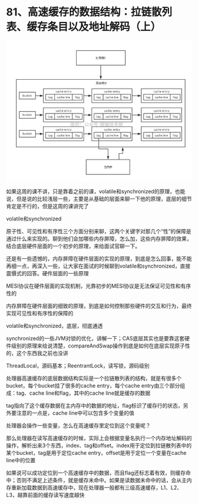# 81、高速缓存的数据结构：拉链散列表、缓存条目以及地址解码（上）

![硬件级别的原理](images/81/01.png)

如果这周的课不讲，只是靠着之前的课，volatile和synchronized的原理，也能说，但是说的比较浅层一些，主要是从基础的层面来聊一下他的原理，底层的细节肯定是不行的，但是这周的课讲完了

 

volatile和synchronized

 

原子性、可见性和有序性三个方面分别来聊，这两个关键字对那几个“性”的保障是通过什么来实现的。聊到他们会加哪些内存屏障，怎么加，这些内存屏障的效果，结合底层硬件层面的一个初步的原理，来给面试官聊一下。

 

还是有一些遗憾的，内存屏障在硬件层面的实现的原理，到底是怎么回事，能不能再细一点，再深入一些，让大家在面试的时候聊到volatile和synchronized，直接震慑式的回答。硬件层面的一些原理

 

MESI协议在硬件层面的实现机制，光靠初步的MESI协议是无法保证可见性和有序性的

 

内存屏障在硬件层面的细致的原理，到底是如何控制那些硬件的交互和行为，最终实现可见性和有序性的保障的

 

volatile和synchronized，底层，彻底通透

 

synchronized的一些JVM对锁的优化，讲解一下；CAS底层其实也是要靠这套硬件级别的原理来给说清楚，compareAndSwap操作到底是如何在底层实现原子性的，这个东西我之前也没讲

 

ThreadLocal，源码基本；ReentrantLock，读写锁，源码级别

 

处理器高速缓存的底层数据结构实际是一个拉链散列表的结构，就是有很多个bucket，每个bucket挂了很多的cache entry，每个cache entry由三个部分组成：tag、cache line和flag，其中的cache line就是缓存的数据

 

tag指向了这个缓存数据在主内存中的数据的地址，flag标识了缓存行的状态，另外要注意的一点是，cache line中可以包含多个变量的值

 

处理器会操作一些变量，怎么在高速缓存里定位到这个变量呢？

 

那么处理器在读写高速缓存的时候，实际上会根据变量名执行一个内存地址解码的操作，解析出来3个东西，index、tag和offset。index用于定位到拉链散列表中的某个bucket，tag是用于定位cache entry，offset是用于定位一个变量在cache line中的位置

 

如果说可以成功定位到一个高速缓存中的数据，而且flag还标志着有效，则缓存命中；否则不满足上述条件，就是缓存未命中。如果是读数据未命中的话，会从主内存重新加载数据到高速缓存中，现在处理器一般都有三级高速缓存，L1、L2、L3，越靠前面的缓存读写速度越快
